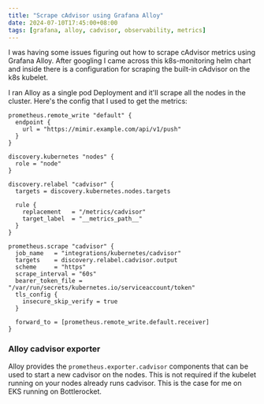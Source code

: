 ```yaml
---
title: "Scrape cAdvisor using Grafana Alloy"
date: 2024-07-10T17:45:00+08:00
tags: [grafana, alloy, cadvisor, observability, metrics]
---
```


I was having some issues figuring out how to scrape cAdvisor metrics using Grafana Alloy. After googling I came across this k8s-monitoring helm chart and inside there is a configuration for scraping the built-in cAdvisor on the k8s kubelet.

I ran Alloy as a single pod Deployment and it'll scrape all the nodes in the cluster. Here's the config that I used to get the metrics:

```hcl
prometheus.remote_write "default" {
  endpoint {
    url = "https://mimir.example.com/api/v1/push"
  }
}

discovery.kubernetes "nodes" {
  role = "node"
}

discovery.relabel "cadvisor" {
  targets = discovery.kubernetes.nodes.targets

  rule {
    replacement   = "/metrics/cadvisor"
    target_label  = "__metrics_path__"
  }
}

prometheus.scrape "cadvisor" {
  job_name   = "integrations/kubernetes/cadvisor"
  targets    = discovery.relabel.cadvisor.output
  scheme     = "https"
  scrape_interval = "60s"
  bearer_token_file = "/var/run/secrets/kubernetes.io/serviceaccount/token"
  tls_config {
    insecure_skip_verify = true
  }

  forward_to = [prometheus.remote_write.default.receiver]
}
```

### Alloy cadvisor exporter

Alloy provides the `prometheus.exporter.cadvisor` components that can be used to start a new cadvisor on the nodes. This is not required if the kubelet running on your nodes already runs cadvisor. This is the case for me on EKS running on Bottlerocket.
